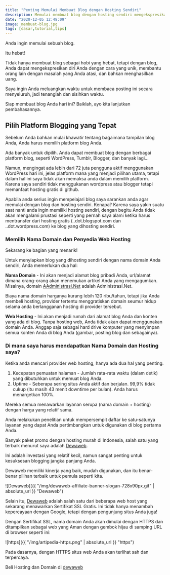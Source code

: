 ```yaml
---
title: "Penting Memulai Membuat Blog dengan Hosting Sendiri"
description: Memulai membuat blog dengan hosting sendiri mengekspresikan diri Anda dengan cara yang unik, membantu orang lain dengan masalah yang Anda atasi, menetapkan diri Anda sebagai seorang ahli, dan bahkan menghasilkan uang.
date: "2020-12-05 12:48:09"
image: membuat-blog.jpg
tags: [dasar,tutorial,tips]
---
```


Anda ingin memulai sebuah blog. 

Itu hebat! 

Tidak hanya membuat blog sebagai hobi yang hebat, tetapi dengan blog, Anda dapat mengekspresikan diri Anda dengan cara yang unik, membantu orang lain dengan masalah yang Anda atasi, dan bahkan menghasilkan uang. 

Saya ingin Anda meluangkan waktu untuk membaca posting ini secara menyeluruh, jadi tenanglah dan sisihkan waktu. 

Siap membuat blog Anda hari ini? Baiklah, ayo kita lanjutkan pembahasannya.

## Pilih Platform Blogging yang Tepat
Sebelum Anda bahkan mulai khawatir tentang bagaimana tampilan blog Anda, Anda harus memilih platform blog Anda.

Ada banyak untuk dipilih. Anda dapat membuat blog dengan berbagai platform blog, seperti WordPress, Tumblr, Blogger, dan banyak lagi...

Namun, mengingat ada lebih dari 72 juta pengguna aktif menggunakan WordPress hari ini, jelas platform mana yang menjadi pilihan utama, tetapi dalam hal ini saya tidak akan memaksa anda dalam memilih platform. Karena saya sendiri tidak menggukanan wordpress atau blogger tetapi memanfaat hosting gratis di github. 

Apabila anda serius ingin mempelajari blog saya sarankan anda agar memulai dengan blog dan hosting sendiri. Kenapa? Karena saya yakin suatu saat nanti anda ingin memiliki hosting sendiri, dengan begitu Anda tidak akan mengalami prustasi seperti yang pernah saya alami ketika harus mentransfer dari hosting gratis (..dot.blogspot.com dan ..dot.wordpress.com) ke blog yang dihosting sendiri. 

### Memilih Nama Domain dan Penyedia Web Hosting
Sekarang ke bagian yang menarik!

Untuk menyiapkan blog yang dihosting sendiri dengan nama domain Anda sendiri, Anda memerlukan dua hal:

**Nama Domain** - Ini akan menjadi alamat blog pribadi Anda, url/alamat dimana orang-orang akan menemukan artikel Anda yang mengagumkan. Misalnya, domain [AAdministrasi.Net](https://administrasi.net "Administrasi.Net") adalah Administrasi.Net.

Biaya nama domain harganya kurang lebih 120 ribu/tahun, tetapi jika Anda membeli hosting, provider tertentu menggratiskan domain seumur hidup selama anda berlangganan hosting di provider tersebut. 

**Web Hosting** - Ini akan menjadi rumah dari alamat blog Anda dan konten yang ada di blog. Tanpa hosting web, Anda tidak akan dapat menggunakan domain Anda. Anggap saja sebagai hard drive komputer yang menyimpan semua konten Anda di blog Anda (gambar, posting blog dan sebagainya).

### Di mana saya harus mendapatkan Nama Domain dan Hosting saya?
Ketika anda mencari provider web hosting, hanya ada dua hal yang penting.

1. Kecepatan pemuatan halaman - Jumlah rata-rata waktu (dalam detik) yang dibutuhkan untuk memuat blog Anda.
2. Uptime - Seberapa sering situs Anda aktif dan berjalan. 99,9% tidak cukup (itu masih 43 menit downtime per bulan). Anda harus menargetkan 100%.

Mereka semua menawarkan layanan serupa (nama domain + hosting) dengan harga yang relatif sama.

Anda melakukan penelitian untuk mempersempit daftar ke satu-satunya layanan yang dapat Anda pertimbangkan untuk digunakan di blog pertama Anda.

Banyak paket promo dengan hosting murah di Indonesia, salah satu yang terbaik menurut saya adalah [Dewaweb](https://client.dewaweb.com/aff.php?aff=26186 "Dewa Web"). 

Ini adalah investasi yang relatif kecil, namun sangat penting untuk kesuksesan blogging jangka panjang Anda.

Dewaweb memiliki kinerja yang baik, mudah digunakan, dan itu benar-benar pilihan terbaik untuk pemula seperti kita.

![Dewaweb]({{ "/img/dewaweb-affiliate-banner-slogan-728x90px.gif" | absolute_url }} "Dewaweb")

Selain itu,  [Dewaweb](https://client.dewaweb.com/aff.php?aff=26186 "Dewa Web") adalah salah satu dari beberapa web host yang sekarang menawarkan Sertifikat SSL Gratis. Ini tidak hanya menambah kepercayaan dengan Google, tetapi dengan pengunjung situs Anda juga! 

Dengan Sertifikat SSL, nama domain Anda akan dimulai dengan HTTPS dan ditampilkan sebagai web yang Aman dengan gembok hijau di samping URL di browser seperti ini: 

![https]({{ "/img/artipedia-https.png" | absolute_url }} "https")

Pada dasarnya, dengan HTTPS situs web Anda akan terlihat sah dan terpercaya.

Beli Hosting dan Domain di  [dewaweb](https://client.dewaweb.com/aff.php?aff=26186 "Dewa Web")
